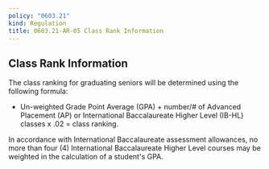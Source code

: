 ```yaml
---
policy: "0603.21"
kind: Regulation
title: 0603.21-AR-05 Class Rank Information
---
```


## Class Rank Information

The class ranking for graduating seniors will be determined using the following formula:

- Un-weighted Grade Point Average (GPA) + number/# of Advanced Placement (AP) or International Baccalaureate Higher Level (IB-HL) classes x .02 = class ranking.

In accordance with International Baccalaureate assessment allowances, no more than four (4) International Baccalaureate Higher Level courses may be weighted in the calculation of a student's GPA.